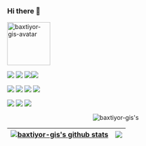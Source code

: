 ### Hi there 👋

<img src="https://avatars.githubusercontent.com/u/57716394?v=4" height="100" alt="baxtiyor-gis-avatar">




<img src="https://img.shields.io/badge/python-3670A0?style=for-the-badge&logo=python&logoColor=ffdd54">  <img src="https://img.shields.io/badge/javascript-%23323330.svg?style=for-the-badge&logo=javascript&logoColor=%23F7DF1E"> <img src="https://img.shields.io/badge/postgresql-fff?style=for-the-badge&logo=postgresql&logoColor=4169E1"><img src="https://img.shields.io/badge/django-%23092E20.svg?style=for-the-badge&logo=django&logoColor=white">


<img src="https://img.shields.io/badge/leaflet-fff?style=for-the-badge&logo=leaflet&logoColor=199900"> <img src="https://img.shields.io/badge/openstreetmap-fff?style=for-the-badge&logo=openstreetmap&logoColor=7EBC6F"> <img src="https://img.shields.io/badge/googlemaps-fff?style=for-the-badge&logo=googlemaps&logoColor=4285F4"> <img src="https://img.shields.io/badge/mapbox-fff.svg?style=for-the-badge&logo=mapbox&logoColor=000000">

<img src="https://img.shields.io/badge/qgis-%23092E20.svg?style=for-the-badge&logo=qgis&logoColor=wihte"> <img src="https://img.shields.io/badge/arcgis-ffff?style=for-the-badge&logo=arcgis&logoColor=wihte"> <img src="https://img.shields.io/badge/osgeo-fff?style=for-the-badge&logo=osgeo&logoColor=5CAE58">





<div align="center"> 


![baxtiyor-gis's](http://github-profile-summary-cards.vercel.app/api/cards/profile-details?username=baxtiyor-gis&theme=dark)




| <a href="https://github.com/baxtiyor-gis/baxtiyor-gis"><img align="center" src="https://github-readme-stats.vercel.app/api?username=baxtiyor-gis&show_icons=true&include_all_commits=false&theme=dark&hide_border=true" alt="baxtiyor-gis's github stats" /></a> | <a href="https://github.com/baxtiyor-gis/baxtiyor-gis"><img align="center" src="https://github-readme-stats.vercel.app/api/top-langs/?username=baxtiyor-gis&theme=dark&hide_border=true&langs_count=3&hide=html,css,scss,ejs" /></a> |
| ------------- | ------------- |
</div>
